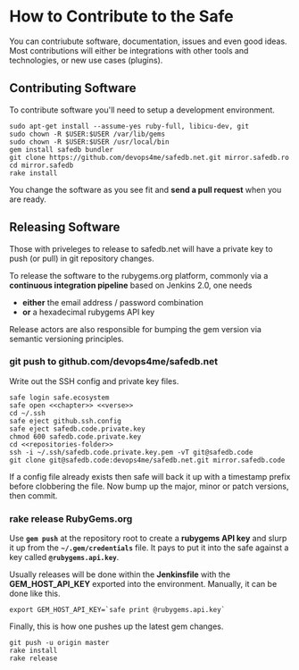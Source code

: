 
# How to Contribute to the Safe

You can contriubute software, documentation, issues and even good ideas. Most contributions will either be integrations with other tools and technologies, or new use cases (plugins).


## Contributing Software

To contribute software you'll need to setup a development environment.

```
sudo apt-get install --assume-yes ruby-full, libicu-dev, git
sudo chown -R $USER:$USER /var/lib/gems
sudo chown -R $USER:$USER /usr/local/bin
gem install safedb bundler
git clone https://github.com/devops4me/safedb.net.git mirror.safedb.ro
cd mirror.safedb
rake install
```

You change the software as you see fit and **send a pull request** when you are ready.


## Releasing Software

Those with priveleges to release to safedb.net will have a private key to push (or pull) in git repository changes.

To release the software to the rubygems.org platform, commonly via a **continuous integration pipeline** based on Jenkins 2.0, one needs

- **either** the email address / password combination
- **or** a hexadecimal rubygems API key

Release actors are also responsible for bumping the gem version via semantic versioning principles.

### git push to github.com/devops4me/safedb.net

Write out the SSH config and private key files.

```
safe login safe.ecosystem
safe open <<chapter>> <<verse>>
cd ~/.ssh
safe eject github.ssh.config
safe eject safedb.code.private.key
chmod 600 safedb.code.private.key
cd <<repositories-folder>>
ssh -i ~/.ssh/safedb.code.private.key.pem -vT git@safedb.code
git clone git@safedb.code:devops4me/safedb.net.git mirror.safedb.code
```

If a config file already exists then safe will back it up with a timestamp prefix before clobbering the file. Now bump up the major, minor or patch versions, then commit.


### rake release RubyGems.org

Use **`gem push`** at the repository root to create a **rubygems API key** and slurp it up from the **`~/.gem/credentials`** file. It pays to put it into the safe against a key called **`@rubygems.api.key`**.

Usually releases will be done within the **Jenkinsfile** with the **GEM_HOST_API_KEY** exported into the environment. Manually, it can be done like this.

```
export GEM_HOST_API_KEY=`safe print @rubygems.api.key`
```

Finally, this is how one pushes up the latest gem changes.

```
git push -u origin master
rake install
rake release
```
